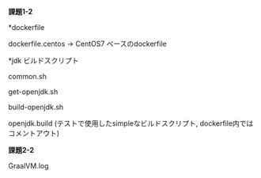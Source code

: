 <b>課題1-2</b>

*dockerfile

dockerfile.centos -> CentOS7 ベースのdockerfile

*jdk ビルドスクリプト

common.sh

get-openjdk.sh

build-openjdk.sh

openjdk.build (テストで使用したsimpleなビルドスクリプト, dockerfile内ではコメントアウト)

<b>課題2-2</b>

GraalVM.log
